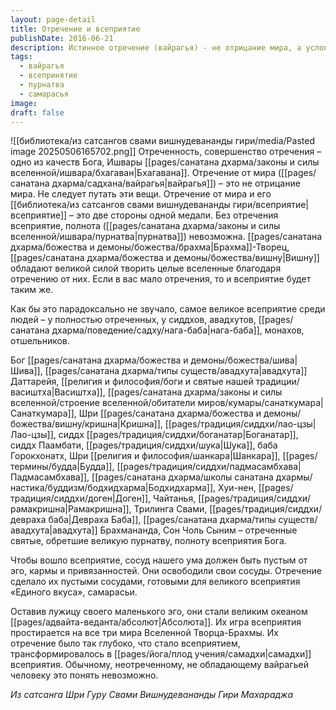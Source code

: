 ```yaml
---
layout: page-detail
title: Отречение и всеприятие
publishDate: 2016-06-21
description: Истинное отречение (вайрагья) - не отрицание мира, а условие для всеприятия и полноты. Только освободив ум от эго и привязанностей, можно обрести состояние «единого вкуса» и стать пустым сосудом для Божественного. Великие святые достигли всеприятия именно через глубочайшее отречение, превратив его в океан сознания и самадхи.
tags:
  - вайрагья
  - всепринятие
  - пурнатва
  - самарасья
image: 
draft: false
---
```

![[библиотека/из сатсангов свами вишнудевананды гири/media/Pasted image 20250506165702.png]]
 Отреченность, совершенство отречения – одно из качеств Бога, Ишвары [[pages/санатана дхарма/законы и силы вселенной/ишвара/бхагаван|Бхагавана]]. Отречение от мира ([[pages/санатана дхарма/садхана/вайрагья|вайрагья]]) – это не отрицание мира. Не следует путать эти вещи. Отречение от мира и его [[библиотека/из сатсангов свами вишнудевананды гири/всеприятие|всеприятие]] – это две стороны одной медали. Без отречения всеприятие, полнота ([[pages/санатана дхарма/законы и силы вселенной/ишвара/пурнатва|пурнатва]]) невозможна. [[pages/санатана дхарма/божества и демоны/божества/брахма|Брахма]]-Творец, [[pages/санатана дхарма/божества и демоны/божества/вишну|Вишну]] обладают великой силой творить целые вселенные благодаря отречению от них. Если в вас мало отречения, то и всеприятие будет таким же. 

 Как бы это парадоксально не звучало, самое великое всеприятие среди людей – у полностью отреченных, у сиддхов, авадхутов, [[pages/санатана дхарма/поведение/садху/нага-баба|нага-баба]], монахов, отшельников. 

 Бог [[pages/санатана дхарма/божества и демоны/божества/шива|Шива]], [[pages/санатана дхарма/типы существ/авадхута|авадхута]] Даттарейя, [[религия и философия/боги и святые нашей традиции/васиштха|Васиштха]], [[pages/санатана дхарма/законы и силы вселенной/строение вселенной/обитатели миров/кумары/санаткумара|Санаткумара]], Шри [[pages/санатана дхарма/божества и демоны/божества/вишну/кришна|Кришна]], [[pages/традиция/сиддхи/лао-цзы|Лао-цзы]], сиддх [[pages/традиция/сиддхи/боганатар|Боганатар]], сиддх Паамбати, [[pages/традиция/сиддхи/шука|Шука]], баба Горокхонатх, Шри [[религия и философия/шанкара|Шанкара]], [[pages/термины/будда|Будда]], [[pages/традиция/сиддхи/падмасамбхава|Падмасамбхава]], [[pages/санатана дхарма/школы санатана дхармы/настика/буддизм/бодхидхарма|Бодхидхарма]], Хуи-нен, [[pages/традиция/сиддхи/доген|Доген]], Чайтанья, [[pages/традиция/сиддхи/рамакришна|Рамакришна]], Трилинга Свами, [[pages/традиция/сиддхи/девраха баба|Девраха Баба]], [[pages/санатана дхарма/типы существ/авадхута|авадхута]] Брахмананда, Сон Чоль Сыним – отреченные святые, обретшие великую пурнатву, полноту всеприятия Бога. 

 Чтобы вошло всеприятие, сосуд нашего ума должен быть пустым от эго, кармы и привязанностей. Они освободили свои сосуды. Отречение сделало их пустыми сосудами, готовыми для великого всеприятия «Единого вкуса», самарасьи. 

 Оставив лужицу своего маленького эго, они стали великим океаном [[pages/адвайта-веданта/абсолют|Абсолюта]]. Их игра всеприятия простирается на все три мира Вселенной Творца-Брахмы. Их отречение было так глубоко, что стало всеприятием, трансформировалось в [[pages/йога/плод учения/самадхи|самадхи]] всеприятия. Обычному, неотреченному, не обладающему вайрагьей человеку это понять невозможно. 

*Из сатсанга Шри Гуру Свами Вишнудевананды Гири Махараджа*